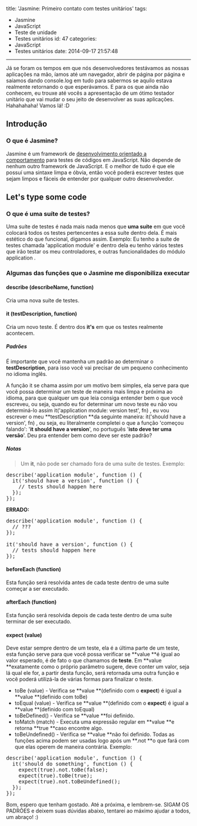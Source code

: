 title: 'Jasmine: Primeiro contato com testes unitários'
tags:
  - Jasmine
  - JavaScript
  - Teste de unidade
  - Testes unitários
id: 47
categories:
  - JavaScript
  - Testes unitários
date: 2014-09-17 21:57:48
---

Já se foram os tempos em que nós desenvolvedores testávamos as nossas aplicações na mão, íamos até um navegador, abrir de página por página e saíamos dando <span class="lang:js decode:true  crayon-inline">console.log</span> em tudo para sabermos se aquilo estava realmente retornando o que esperávamos. E para os que ainda não conhecem, eu trouxe até vocês a apresentação de um ótimo testador unitário que vai mudar o seu jeito de desenvolver as suas aplicações. Hahahahaha! Vamos lá! :D

## Introdução

### O que é Jasmine?

Jasmine é um framework de [desenvolvimento orientado a comportamento](http://pt.wikipedia.org/wiki/Behavior_Driven_Development) para testes de códigos em JavaScript. Não depende de nenhum outro framework de JavaScript. E o melhor de tudo é que ele possuí uma sintaxe limpa e óbvia, então você poderá escrever testes que sejam limpos e fáceis de entender por qualquer outro desenvolvedor.

## Let's type some code

### O que é uma suíte de testes?

Uma suíte de testes é nada mais nada menos que **uma suíte** em que você colocará todos os testes pertencentes a essa suíte dentro dela. É mais estético do que funcional, digamos assim. Exemplo: Eu tenho a suíte de testes chamada 'application module' e dentro dela eu tenho vários testes que irão testar os meu controladores, e outras funcionalidades do módulo <span class="lang:js decode:true  crayon-inline ">application</span> .

### Algumas das funções que o Jasmine me disponibiliza executar

#### **describe (describeName, function)**

Cria uma nova suíte de testes.

#### **it (testDescription, function)**

Cria um novo teste. É dentro dos **it's** em que os testes realmente acontecem.

##### Padrões

É importante que você mantenha um padrão ao determinar o **testDescription**, para isso você vai precisar de um pequeno conhecimento no idioma inglês.

A função <span class="lang:js decode:true  crayon-inline ">it</span> se chama assim por um motivo bem simples, ela serve para que você possa determinar um teste de maneira mais limpa e próxima ao idioma, para que qualquer um que leia consiga entender bem o que você escreveu, ou seja, quando eu for determinar um novo teste eu não vou determiná-lo assim <span class="lang:js decode:true  crayon-inline">it('application module: version test', fn)</span> , eu vou escrever o meu **testDescription **da seguinte maneira: <span class="lang:js decode:true  crayon-inline">it('should have a version', fn)</span> , ou seja, eu literalmente completei o que a função 'começou falando': '**it should have a version**', no português '**isto deve ter uma versão**'. Deu pra entender bem como deve ser este padrão?

##### Notas

> Um **it**, não pode ser chamado fora de uma suíte de testes.
Exemplo:
<pre class="lang:js decode:true">describe('application module', function () {
  it('should have a version', function () {
    // tests should happen here
  });
});</pre>
**ERRADO:**
<pre class="lang:js decode:true">describe('application module', function () {
  // ???
});

it('should have a version', function () {
  // tests should happen here
});</pre>

#### **beforeEach (function)**

Esta função será resolvida antes de cada teste dentro de uma suíte começar a ser executado.

#### **afterEach (function)**

Esta função será resolvida depois de cada teste dentro de uma suíte terminar de ser executado.

#### **expect (value)**

Deve estar sempre dentro de um teste, ela é a última parte de um teste, esta função serve para que você possa verificar se **value **é igual ao valor esperado, é de fato o que chamamos de **teste**. Em **value **exatamente como o próprio parâmetro sugere, deve conter um valor, seja lá qual ele for, a partir desta função, será retornada uma outra função e você poderá utilizá-la de várias formas para finalizar o teste.

*   toBe (value) - Verifica se **value **(definido com o **expect**) é igual a **value **(definido com toBe)
*   toEqual (value) - Verifica se **value **(definido com o **expect**) é igual a **value **(definido com toEqual)
*   toBeDefined() - Verifica se **value **foi definido.
*   toMatch (match) - Executa uma expressão regular em **value **e retorna **true **caso encontre algo.
*   toBeUndefined() - Verifica se **value **não foi definido.
Todas as funções acima podem ser usadas logo após um **.not **o que fará com que elas operem de maneira contrária. Exemplo:
<pre class="lang:js decode:true">describe('application module', function () {
  it('should do something', function () {
    expect(true).not.toBe(false);
    expect(true).toBe(true);
    expect(true).not.toBeUndefined();
  });
});</pre>
Bom, espero que tenham gostado. Até a próxima, e lembrem-se. SIGAM OS PADRÕES e deixem suas dúvidas abaixo, tentarei ao máximo ajudar a todos, um abraço! :)